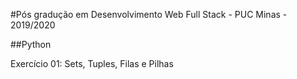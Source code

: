#Pós gradução em Desenvolvimento Web Full Stack - PUC Minas - 2019/2020

##Python

Exercício 01: Sets, Tuples, Filas e Pilhas